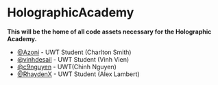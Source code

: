 # HolographicAcademy
<b>This will be the home of all code assets necessary for the Holographic Academy.</b>

- [@Azoni](https://github.com/azoni) - UWT Student (Charlton Smith)
- [@vinhdesail](https://github.com/vinhdesail) - UWT Student (Vinh Vien)
- [@c9nguyen](https://github.com/c9nguyen) - UWT(Chinh Nguyen)
- [@RhaydenX](https://github.com/RhaydenX) - UWT Student (Alex Lambert)
